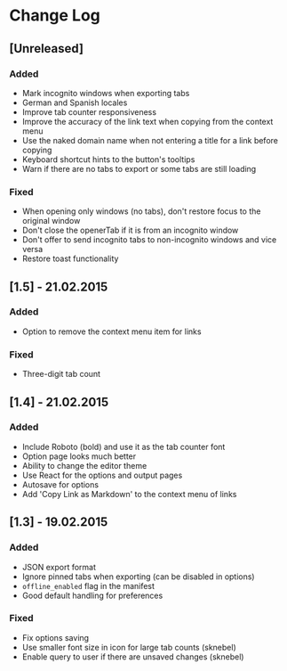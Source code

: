 # Change Log

## [Unreleased]
### Added
- Mark incognito windows when exporting tabs
- German and Spanish locales
- Improve tab counter responsiveness
- Improve the accuracy of the link text when copying from the context menu
- Use the naked domain name when not entering a title for a link before copying
- Keyboard shortcut hints to the button's tooltips
- Warn if there are no tabs to export or some tabs are still loading

### Fixed
- When opening only windows (no tabs), don't restore focus to the original window
- Don't close the openerTab if it is from an incognito window
- Don't offer to send incognito tabs to non-incognito windows and vice versa
- Restore toast functionality

## [1.5] - 21.02.2015
### Added
- Option to remove the context menu item for links

### Fixed
- Three-digit tab count

## [1.4] - 21.02.2015
### Added
- Include Roboto (bold) and use it as the tab counter font
- Option page looks much better
- Ability to change the editor theme
- Use React for the options and output pages
- Autosave for options
- Add 'Copy Link as Markdown' to the context menu of links

## [1.3] - 19.02.2015
### Added
- JSON export format
- Ignore pinned tabs when exporting (can be disabled in options)
- `offline_enabled` flag in the manifest
- Good default handling for preferences

### Fixed
- Fix options saving
- Use smaller font size in icon for large tab counts (sknebel)
- Enable query to user if there are unsaved changes (sknebel)